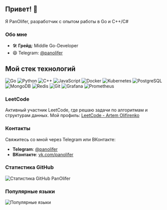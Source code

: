 ## Привет! 👋

Я PanOlifer, разработчик с опытом работы в Go и C++/C#

### Обо мне
- 🛠️ **Грейд**: Middle Go-Developer
- 😄 Telegram: [@panolifer](https://t.me/panolifer)

## Мой стек технологий
![Go](https://img.shields.io/badge/Go-1.16-blue)
![Python](https://img.shields.io/badge/Python-3.8-blue)
![C++](https://img.shields.io/badge/C++-17-blue)
![JavaScript](https://img.shields.io/badge/JavaScript-ES6-yellow)
![Docker](https://img.shields.io/badge/Docker-20.10-blue)
![Kubernetes](https://img.shields.io/badge/Kubernetes-1.21-blue)
![PostgreSQL](https://img.shields.io/badge/PostgreSQL-13-blue)
![MongoDB](https://img.shields.io/badge/MongoDB-4.4-green)
![Redis](https://img.shields.io/badge/Redis-6.2-red)
![Git](https://img.shields.io/badge/Git-2.31-red)
![Grafana](https://img.shields.io/badge/Grafana-7.5-orange)
![Prometheus](https://img.shields.io/badge/Prometheus-2.26-orange)

### LeetCode
Активный участник LeetCode, где решаю задачи по алгоритмам и структурам данных. Мой профиль: [LeetCode - Artem Olifirenko](https://leetcode.com/u/Artem-Olifirenko/)

### Контакты
Свяжитесь со мной через Telegram или ВКонтакте:

- **Telegram**: [@panolifer](https://t.me/panolifer)
- **ВКонтакте**: [vk.com/panolifer](https://vk.com/panolifer)

### Статистика GitHub
![Статистика GitHub PanOlifer](https://github-readme-stats.vercel.app/api?username=PanOlifer&show_icons=true&theme=radical)

### Популярные языки
![Популярные языки](https://github-readme-stats.vercel.app/api/top-langs/?username=PanOlifer&layout=compact&theme=radical)


